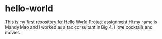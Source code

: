 # hello-world
This is my first repository for Hello World Project assignment 
Hi my name is Mandy Mao and I worked as a tax consultant in Big 4. I love cocktails and movies.
